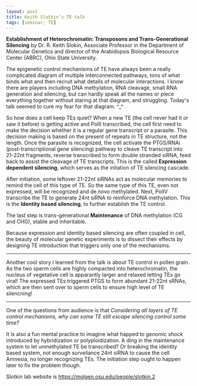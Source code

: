 ```yaml
---
layout: post
title: Keith Slotkin’s TE talk
tags: [seminar; TE]
---
```


**Establishment of Heterochromatin: Transposons and Trans-Generational Silencing** by Dr. R. Keith Slokin, Associate Professor in the Department of Molecular Genetics and director of the Arabidopsis Biological Resource Center (ABRC), Ohio State University.

The epigenetic control mechanisms of TE have always been a really complicated diagram of multiple interconnected pathways, tons of what binds what and then recruit what details of molecular interactions. I know there are players including DNA methylation, RNA cleavage, small RNA generation and silencing, but can hardly speak all the names or piece everything together without staring at that diagram, and struggling. Today's talk seemed to cure my fear for that diagram. ^_^

So how does a cell keep TEs quiet? When a new TE (the cell never had it or saw it before) is getting active and PolII transcribed, the cell first need to make the decision whether it is a regular gene transcript or a parasite. This decision making is based on the present of repeats in TE structure, not the length. Once the parasite is recognized, the cell activate the PTGS/RNAi (post-transcriptional gene silencing) pathway to cleave TE transcript into 21-22nt fragments, reverse transcribed to form double stranded siRNA, feed back to assist the cleavage of TE transcripts. This is the called **Expression dependent silencing**, which serves as the initation of TE silencing cascade.

After initiation, some leftover 21-22nt siRNAs act as molecular memories to remind the cell of this type of TE. So the same type of this TE, even not expressed, will be recognized and de novo methylated. Next, PolIV transcribe the TE to generate 24nt siRNA to reinforce DNA methylation. This is the **Identity based silencing**, to further establish the TE control.

The last step is trans-generational **Maintenance** of DNA methylation (CG and CHG), stable and inheritable.

Because expression and identity based silencing are often coupled in cell, the beauty of molecular genetic experiments is to dissect their effects by designing TE introduction that triggers only one of the mechanisms.

---

Another cool story I learned from the talk is about TE control in pollen grain. As the two sperm cells are highly compacted into heterochromatin, the nucleus of vegetative cell is apparantly larger and relaxed letting TEs go viral! The expressed TEs triggered PTGS to form abundant 21-22nt sRNAs, which are then sent over to sperm cells to ensure high level of TE silencning!

---

One of the questions from audience is that *Considering all layers of TE control mechanisms, why can some TE still escape silencing control some time?* 

It is also a fun mental practice to imagine what happed to *genomic shock* introduced by hybridization or polyploidization. A ding in the maintenance system to let unmethylated TE be transcribed? Or breaking the identity based system, not enough surveilance 24nt siRNA to cause the cell Amnesia, no longer recognizing TEs. The initiation step ought to happen later to fix the problem though.

Slotkin lab website is https://molgen.osu.edu/people/slotkin.2
